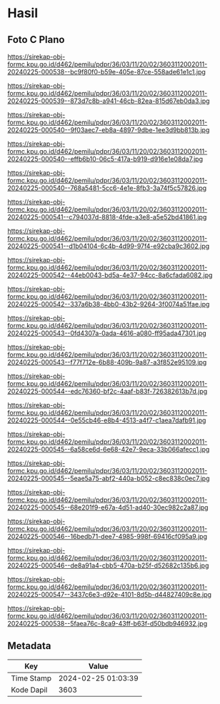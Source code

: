 # Hasil

## Foto C Plano

https://sirekap-obj-formc.kpu.go.id/d462/pemilu/pdpr/36/03/11/20/02/3603112002011-20240225-000538--bc9f80f0-b59e-405e-87ce-558ade61e1c1.jpg

https://sirekap-obj-formc.kpu.go.id/d462/pemilu/pdpr/36/03/11/20/02/3603112002011-20240225-000539--873d7c8b-a941-46cb-82ea-815d67eb0da3.jpg

https://sirekap-obj-formc.kpu.go.id/d462/pemilu/pdpr/36/03/11/20/02/3603112002011-20240225-000540--9f03aec7-eb8a-4897-9dbe-1ee3d9bb813b.jpg

https://sirekap-obj-formc.kpu.go.id/d462/pemilu/pdpr/36/03/11/20/02/3603112002011-20240225-000540--effb6b10-06c5-417a-b919-d916e1e08da7.jpg

https://sirekap-obj-formc.kpu.go.id/d462/pemilu/pdpr/36/03/11/20/02/3603112002011-20240225-000540--768a5481-5cc6-4e1e-8fb3-3a74f5c57826.jpg

https://sirekap-obj-formc.kpu.go.id/d462/pemilu/pdpr/36/03/11/20/02/3603112002011-20240225-000541--c794037d-8818-4fde-a3e8-a5e52bd41861.jpg

https://sirekap-obj-formc.kpu.go.id/d462/pemilu/pdpr/36/03/11/20/02/3603112002011-20240225-000541--d1b04104-6c4b-4d99-97f4-e92cba9c3602.jpg

https://sirekap-obj-formc.kpu.go.id/d462/pemilu/pdpr/36/03/11/20/02/3603112002011-20240225-000542--44eb0043-bd5a-4e37-94cc-8a6cfada6082.jpg

https://sirekap-obj-formc.kpu.go.id/d462/pemilu/pdpr/36/03/11/20/02/3603112002011-20240225-000542--337a6b38-4bb0-43b2-9264-3f0074a51fae.jpg

https://sirekap-obj-formc.kpu.go.id/d462/pemilu/pdpr/36/03/11/20/02/3603112002011-20240225-000543--0fd4307a-0ada-4616-a080-ff95ada47301.jpg

https://sirekap-obj-formc.kpu.go.id/d462/pemilu/pdpr/36/03/11/20/02/3603112002011-20240225-000543--f77f712e-6b88-409b-9a87-a3f852e95109.jpg

https://sirekap-obj-formc.kpu.go.id/d462/pemilu/pdpr/36/03/11/20/02/3603112002011-20240225-000544--edc76360-bf2c-4aaf-b83f-726382613b7d.jpg

https://sirekap-obj-formc.kpu.go.id/d462/pemilu/pdpr/36/03/11/20/02/3603112002011-20240225-000544--0e55cb46-e8b4-4513-a4f7-c1aea7dafb91.jpg

https://sirekap-obj-formc.kpu.go.id/d462/pemilu/pdpr/36/03/11/20/02/3603112002011-20240225-000545--6a58ce6d-6e68-42e7-9eca-33b066afecc1.jpg

https://sirekap-obj-formc.kpu.go.id/d462/pemilu/pdpr/36/03/11/20/02/3603112002011-20240225-000545--5eae5a75-abf2-440a-b052-c8ec838c0ec7.jpg

https://sirekap-obj-formc.kpu.go.id/d462/pemilu/pdpr/36/03/11/20/02/3603112002011-20240225-000545--68e201f9-e67a-4d51-ad40-30ec982c2a87.jpg

https://sirekap-obj-formc.kpu.go.id/d462/pemilu/pdpr/36/03/11/20/02/3603112002011-20240225-000546--16bedb71-dee7-4985-998f-69416cf095a9.jpg

https://sirekap-obj-formc.kpu.go.id/d462/pemilu/pdpr/36/03/11/20/02/3603112002011-20240225-000546--de8a91a4-cbb5-470a-b25f-d52682c135b6.jpg

https://sirekap-obj-formc.kpu.go.id/d462/pemilu/pdpr/36/03/11/20/02/3603112002011-20240225-000547--3437c6e3-d92e-4101-8d5b-d44827409c8e.jpg

https://sirekap-obj-formc.kpu.go.id/d462/pemilu/pdpr/36/03/11/20/02/3603112002011-20240225-000538--5faea76c-8ca9-43ff-b63f-d50bdb946932.jpg


## Metadata

| Key        | Value               |
| ---------- | ------------------- |
| Time Stamp | 2024-02-25 01:03:39 |
| Kode Dapil | 3603                |



